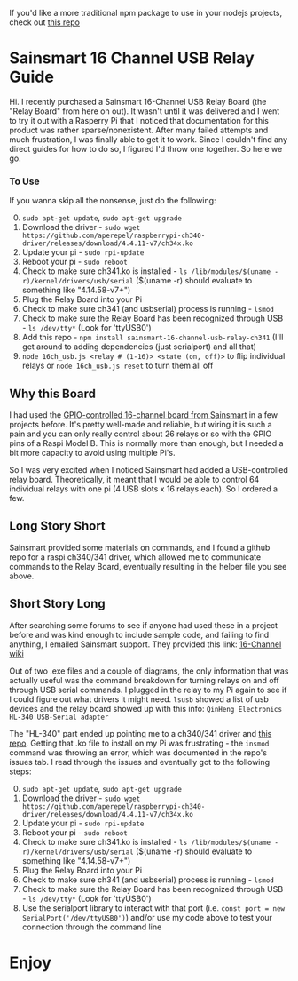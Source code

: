 If you'd like a more traditional npm package to use in your nodejs projects, check out [this repo](https://github.com/haf-decent/usbrelay)

# Sainsmart 16 Channel USB Relay Guide
Hi. I recently purchased a Sainsmart 16-Channel USB Relay Board (the "Relay Board" from here on out). It wasn't until it was delivered and I went to try it out with a Rasperry Pi that I noticed that documentation for this product was rather sparse/nonexistent. After many failed attempts and much frustration, I was finally able to get it to work. Since I couldn't find any direct guides for how to do so, I figured I'd throw one together. So here we go.

### To Use
If you wanna skip all the nonsense, just do the following:

0. `sudo apt-get update`, `sudo apt-get upgrade`
1. Download the driver - `sudo wget https://github.com/aperepel/raspberrypi-ch340-driver/releases/download/4.4.11-v7/ch34x.ko`
2. Update your pi - `sudo rpi-update`
3. Reboot your pi - `sudo reboot`
4. Check to make sure ch341.ko is installed - `ls /lib/modules/$(uname -r)/kernel/drivers/usb/serial` ($(uname -r) should evaluate to something like "4.14.58-v7+")
5. Plug the Relay Board into your Pi
6. Check to make sure ch341 (and usbserial) process is running - `lsmod`
7. Check to make sure the Relay Board has been recognized through USB - `ls /dev/tty*` (Look for 'ttyUSB0')
8. Add this repo - `npm install sainsmart-16-channel-usb-relay-ch341` (I'll get around to adding dependencies (just serialport) and all that)
9. `node 16ch_usb.js <relay # (1-16)> <state (on, off)>` to flip individual relays or `node 16ch_usb.js reset` to turn them all off

## Why this Board
I had used the [GPIO-controlled 16-channel board from Sainsmart](https://www.sainsmart.com/products/16-channel-12v-relay-module?nosto=continue-shoppping) in a few projects before. It's pretty well-made and reliable, but wiring it is such a pain and you can only really control about 26 relays or so with the GPIO pins of a Raspi Model B. This is normally more than enough, but I needed a bit more capacity to avoid using multiple Pi's.

So I was very excited when I noticed Sainsmart had added a USB-controlled relay board. Theoretically, it meant that I would be able to control 64 individual relays with one pi (4 USB slots x 16 relays each). So I ordered a few.

## Long Story Short
Sainsmart provided some materials on commands, and I found a github repo for a raspi ch340/341 driver, which allowed me to communicate commands to the Relay Board, eventually resulting in the helper file you see above.

## Short Story Long
After searching some forums to see if anyone had used these in a project before and was kind enough to include sample code, and failing to find anything, I emailed Sainsmart support. They provided this link: [16-Channel wiki](http://wiki.sainsmart.com/index.php/101-70-208)

Out of two .exe files and a couple of diagrams, the only information that was actually useful was the command breakdown for turning relays on and off through USB serial commands. I plugged in the relay to my Pi again to see if I could figure out what drivers it might need. `lsusb` showed a list of usb devices and the relay board showed up with this info: `QinHeng Electronics HL-340 USB-Serial adapter`

The "HL-340" part ended up pointing me to a ch340/341 driver and [this repo](https://github.com/aperepel/raspberrypi-ch340-driver). Getting that .ko file to install on my Pi was frustrating - the `insmod` command was throwing an error, which was documented in the repo's issues tab. I read through the issues and eventually got to the following steps:

0. `sudo apt-get update`, `sudo apt-get upgrade`
1. Download the driver - `sudo wget https://github.com/aperepel/raspberrypi-ch340-driver/releases/download/4.4.11-v7/ch34x.ko`
2. Update your pi - `sudo rpi-update`
3. Reboot your pi - `sudo reboot`
4. Check to make sure ch341.ko is installed - `ls /lib/modules/$(uname -r)/kernel/drivers/usb/serial` ($(uname -r) should evaluate to something like "4.14.58-v7+")
5. Plug the Relay Board into your Pi
6. Check to make sure ch341 (and usbserial) process is running - `lsmod`
7. Check to make sure the Relay Board has been recognized through USB - `ls /dev/tty*` (Look for 'ttyUSB0')
8. Use the serialport library to interact with that port (i.e. `const port = new SerialPort('/dev/ttyUSB0')`) and/or use my code above to test your connection through the command line

# Enjoy
